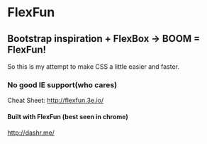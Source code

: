 # FlexFun
## Bootstrap inspiration + FlexBox -> BOOM = FlexFun!

So this is my attempt to make CSS a little easier and faster.

### No good IE support(who cares)

Cheat Sheet: http://flexfun.3e.io/

#### Built with FlexFun (best seen in chrome)

http://dashr.me/
